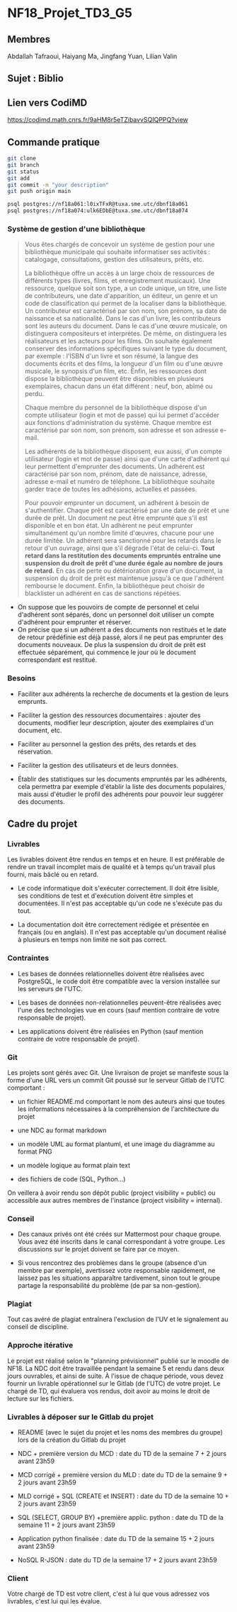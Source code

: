 # NF18_Projet_TD3_G5

## Membres

Abdallah Tafraoui, Haiyang Ma, Jingfang Yuan, Lilian Valin

## Sujet : Biblio

## Lien vers CodiMD

<https://codimd.math.cnrs.fr/9aHM8r5eTZibavvSQIQPPQ?view>

## Commande pratique

```bash
git clone
git branch
git status
git add
git commit -m "your description"
git push origin main

psql postgres://nf18a061:l0ixTFxR@tuxa.sme.utc/dbnf18a061
psql postgres://nf18a074:ulk6EDbE@tuxa.sme.utc/dbnf18a074

```

### Système de gestion d'une bibliothèque

> Vous êtes chargés de concevoir un système de gestion pour une bibliothèque municipale qui souhaite informatiser ses activités : catalogage, consultations, gestion des utilisateurs, prêts, etc.
>
> La bibliothèque offre un accès à un large choix de ressources de différents types (livres, films, et enregistrement musicaux). Une ressource, quelque soit son type, a un code unique, un titre, une liste de contributeurs, une date d'apparition, un éditeur, un genre et un code de classification qui permet de la localiser dans la bibliothèque. Un contributeur est caractérisé par son nom, son prénom, sa date de naissance et sa nationalité. Dans le cas d'un livre, les contributeurs sont les auteurs du document. Dans le cas d'une œuvre musicale, on distinguera compositeurs et interprètes. De même, on distinguera les réalisateurs et les acteurs pour les films. On souhaite également conserver des informations spécifiques suivant le type du document, par exemple : l'ISBN d'un livre et son résumé, la langue des documents écrits et des films, la longueur d'un film ou d'une œuvre musicale, le synopsis d'un film, etc. Enfin, les ressources dont dispose la bibliothèque peuvent être disponibles en plusieurs exemplaires, chacun dans un état différent : neuf, bon, abîmé ou perdu.
>
> Chaque membre du personnel de la bibliothèque dispose d'un compte utilisateur (login et mot de passe) qui lui permet d'accéder aux fonctions d'administration du système. Chaque membre est caractérisé par son nom, son prénom, son adresse et son adresse e-mail.
>
> Les adhérents de la bibliothèque disposent, eux aussi, d'un compte utilisateur (login et mot de passe) ainsi que d'une carte d'adhérent qui leur permettent d'emprunter des documents. Un adhérent est caractérisé par son nom, prénom, date de naissance, adresse, adresse e-mail et numéro de téléphone. La bibliothèque souhaite garder trace de toutes les adhésions, actuelles et passées.
>
> Pour pouvoir emprunter un document, un adhérent à besoin de s'authentifier. Chaque prêt est caractérisé par une date de prêt et une durée de prêt. Un document ne peut être emprunté que s'il est disponible et en bon état. Un adhèrent ne peut emprunter simultanément qu'un nombre limité d'œuvres, chacune pour une durée limitée. Un adhérent sera sanctionné pour les retards dans le retour d'un ouvrage, ainsi que s'il dégrade l'état de celui-ci. **Tout retard dans la restitution des documents empruntés entraîne une suspension du droit de prêt d'une durée égale au nombre de jours de retard.** En cas de perte ou détérioration grave d'un document, la suspension du droit de prêt est maintenue jusqu'à ce que l'adhérent rembourse le document. Enfin, la bibliothèque peut choisir de blacklister un adhérent en cas de sanctions répétées.

* On suppose que les pouvoirs de compte de personnel et celui d'adhérent sont séparés, donc un personnel doit utiliser un compte d'adhérent pour emprunter et réserver.
* On précise que si un adhérent a des documents non restitués et le date de retour prédéfinie est déjà passé, alors il ne peut pas emprunter des documents nouveaux. De plus la suspension du droit de prêt est effectuée séparément, qui commence le jour où le document correspondant est restitué.

### Besoins

* Faciliter aux adhérents la recherche de documents et la gestion de leurs emprunts.

* Faciliter la gestion des ressources documentaires : ajouter des documents, modifier leur description, ajouter des exemplaires d'un document, etc.

* Faciliter au personnel la gestion des prêts, des retards et des réservation.

* Faciliter la gestion des utilisateurs et de leurs données.

* Établir des statistiques sur les documents empruntés par les adhérents, cela permettra par exemple d'établir la liste des documents populaires, mais aussi d'étudier le profil des adhérents pour pouvoir leur suggérer des documents.

## Cadre du projet

### Livrables

Les livrables doivent être rendus en temps et en heure. Il est préférable de rendre un travail incomplet mais de qualité et à temps qu'un travail plus fourni, mais bâclé ou en retard.

* Le code informatique doit s'exécuter correctement. Il doit être lisible, ses conditions de test et d'exécution doivent être simples et documentées. Il n'est pas acceptable qu'un code ne s'exécute pas du tout.

* La documentation doit être correctement rédigée et présentée en français (ou en anglais). Il n'est pas acceptable qu'un document réalisé à plusieurs en temps non limité ne soit pas correct.

### Contraintes

* Les bases de données relationnelles doivent être réalisées avec PostgreSQL, le code doit être compatible avec la version installée sur les serveurs de l'UTC.

* Les bases de données non-relationnelles peuvent-être réalisées avec l'une des technologies vue en cours (sauf mention contraire de votre responsable de projet).

* Les applications doivent être réalisées en Python (sauf mention contraire de votre responsable de projet).

### Git

Les projets sont gérés avec Git. Une livraison de projet se manifeste sous la forme d'une URL vers un commit Git poussé sur le serveur Gitlab de l'UTC comportant :

* un fichier README.md comportant le nom des auteurs ainsi que toutes les informations nécessaires à la compréhension de l'architecture du projet

* une NDC au format markdown

* un modèle UML au format plantuml, et une image du diagramme au format PNG

* un modèle logique au format plain text

* des fichiers de code (SQL, Python...)

On veillera à avoir rendu son dépôt public (project visibility = public) ou accessible aux autres membres de l'instance (project visibility = internal).

### Conseil

* Des canaux privés ont été créés sur Mattermost pour chaque groupe. Vous avez été inscrits dans le canal correspondant à votre groupe. Les discussions sur le projet doivent se faire par ce moyen.

* Si vous rencontrez des problèmes dans le groupe (absence d'un membre par exemple), avertissez votre responsable rapidement, ne laissez pas les situations apparaître tardivement, sinon tout le groupe partage la responsabilité du problème (de par sa non-gestion).

### Plagiat

Tout cas avéré de plagiat entraînera l'exclusion de l'UV et le signalement au conseil de discipline.

### Approche itérative

Le projet est réalisé selon le "planning prévisionnel" publié sur le moodle de NF18. La NDC doit être travaillée pendant la semaine 5 et rendu dans deux jours ouvrables, et ainsi de suite. À l'issue de chaque période, vous devez fournir un livrable opérationnel sur le Gitlab (de l'UTC) de votre projet. Le chargé de TD, qui évaluera vos rendus, doit avoir au moins le droit de lecture sur les fichiers.

### Livrables à déposer sur le Gitlab du projet

* README (avec le sujet du projet et les noms des membres du groupe) lors de la création du Gitlab du projet

* NDC + première version du MCD : date du TD de la semaine 7 + 2 jours avant 23h59

* MCD corrigé + première version du MLD : date du TD de la semaine 9 + 2 jours avant 23h59

* MLD corrigé + SQL (CREATE et INSERT) : date du TD de la semaine 10 + 2 jours avant 23h59

* SQL (SELECT, GROUP BY) +première applic. python : date du TD de la semaine 11 + 2 jours avant 23h59

* Application python finalisée : date du TD de la semaine 15 + 2 jours avant 23h59

* NoSQL R-JSON : date du TD de la semaine 17 + 2 jours avant 23h59

### Client

Votre chargé de TD est votre client, c'est à lui que vous adressez vos livrables, c'est lui qui les évalue.
